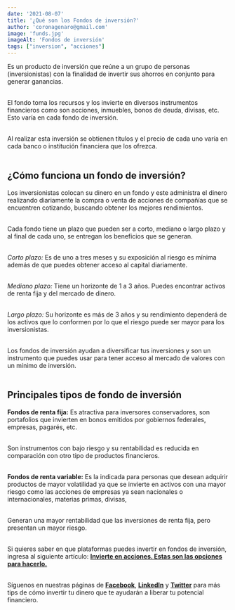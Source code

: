 ```yaml
--- 
date: '2021-08-07' 
title: '¿Qué son los Fondos de inversión?' 
author: 'coronagenaro@gmail.com'
image: 'funds.jpg'
imageAlt: 'Fondos de inversión'
tags: ["inversion", "acciones"]
--- 
```


Es un producto de inversión que reúne a un grupo de personas (inversionistas) con la finalidad de invertir sus ahorros en conjunto para generar ganancias. <br/><br/>

El fondo toma los recursos y los invierte en diversos instrumentos financieros como son acciones, inmuebles, bonos de deuda, divisas, etc. Esto varía en cada fondo de inversión. <br/><br/>

Al realizar esta inversión se obtienen títulos y el precio de cada uno varía en cada banco o institución financiera que los ofrezca. <br/><br/>

## ¿Cómo funciona un fondo de inversión?

Los inversionistas colocan su dinero en un fondo y este administra el dinero realizando diariamente la compra o venta de acciones de compañías que se encuentren cotizando, buscando obtener los mejores rendimientos. <br/><br/>

Cada fondo tiene un plazo que pueden ser a corto, mediano o largo plazo y al final de cada uno, se entregan los beneficios que se generan. <br/><br/>

*Corto plazo:* Es de uno a tres meses y su exposición al riesgo es mínima además de que  puedes obtener acceso al capital diariamente. <br/><br/>

*Mediano plazo:* Tiene un horizonte de 1 a 3 años. Puedes encontrar activos de renta fija y del mercado de dinero. <br/><br/>

*Largo plazo:* Su horizonte es más de 3 años y su rendimiento dependerá de los activos que lo conformen por lo que el riesgo puede ser mayor para los inversionistas. <br/><br/>

Los fondos de inversión ayudan a diversificar tus inversiones y son un instrumento que puedes usar para tener acceso al mercado de valores con un mínimo de inversión. <br/><br/>

## Principales tipos de fondo de inversión

**Fondos de renta fija:** Es atractiva para inversores conservadores, son portafolios que invierten en bonos emitidos por gobiernos federales, empresas, pagarés, etc. <br/><br/>

Son instrumentos con bajo riesgo y su rentabilidad es reducida en comparación con otro tipo de productos financieros. <br/><br/>

**Fondos de renta variable:** Es la indicada para personas que desean adquirir productos de mayor volatilidad ya que se invierte en activos con una mayor riesgo como las acciones de empresas ya sean nacionales o internacionales, materias primas, divisas, <br/><br/>

Generan una mayor rentabilidad que las inversiones de renta fija, pero presentan un mayor riesgo. <br/><br/>

Si quieres saber en que plataformas puedes invertir en fondos de inversión, ingresa al siguiente artículo: **[Invierte en acciones. Estas son las opciones para hacerlo.](/blog/2021-07-01/plataformas-para-invertir-en-acciones)** <br/><br/>

Síguenos en nuestras páginas de **[Facebook](https://facebook.com/oasisfinanciero)**, **[LinkedIn](https://www.linkedin.com/company/oasisfinanciero/)** y **[Twitter](https://twitter.com/oasisfintech)** para más tips de cómo invertir tu dinero que te ayudarán a liberar tu potencial financiero.